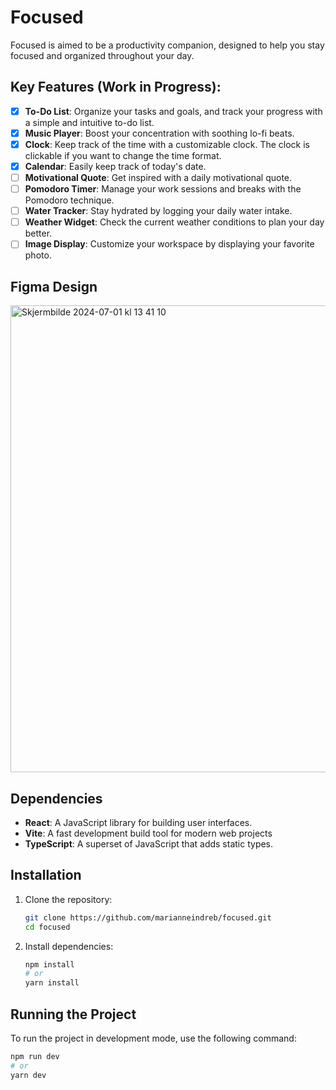 # Focused

Focused is aimed to be a productivity companion, designed to help you stay focused and organized throughout your day.

## Key Features (Work in Progress):

- [x] **To-Do List**: Organize your tasks and goals, and track your progress with a simple and intuitive to-do list.
- [x] **Music Player**: Boost your concentration with soothing lo-fi beats.
- [x] **Clock**: Keep track of the time with a customizable clock. The clock is clickable if you want to change the time format.
- [x] **Calendar**: Easily keep track of today's date.
- [ ] **Motivational Quote**: Get inspired with a daily motivational quote.
- [ ] **Pomodoro Timer**: Manage your work sessions and breaks with the Pomodoro technique.
- [ ] **Water Tracker**: Stay hydrated by logging your daily water intake.
- [ ] **Weather Widget**: Check the current weather conditions to plan your day better.
- [ ] **Image Display**: Customize your workspace by displaying your favorite photo.

## Figma Design
<img width="747" alt="Skjermbilde 2024-07-01 kl  13 41 10" src="https://github.com/marianneindreb/focused/assets/91476569/0aebc902-415a-4660-b040-14fefeaecf81">

## Dependencies
- **React**: A JavaScript library for building user interfaces.
- **Vite**: A fast development build tool for modern web projects
- **TypeScript**: A superset of JavaScript that adds static types.

## Installation

1. Clone the repository:
    ```sh
    git clone https://github.com/marianneindreb/focused.git
    cd focused
    ```

2. Install dependencies:
    ```sh
    npm install
    # or
    yarn install
    ```

## Running the Project

To run the project in development mode, use the following command:

```sh
npm run dev
# or
yarn dev
